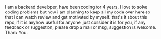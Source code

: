 I am a backend developer, have been coding for 4 years, 
I love to solve coding problems but now i am planning to keep all my code over here so that i can watch review and get motivated by myself.
that's it about this repo, if it is anyhow useful for anyone, just consider it is for you, if any feedback or suggestion, please drop a mail or msg, suggestion is welcome. 
Thank You.
